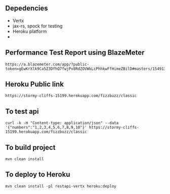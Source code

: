 ## Depedencies

* Vertx
* jax-rs, spock for testing
* Heroku platform
* 
## Performance Test Report using BlazeMeter

```
https://a.blazemeter.com/app/?public-token=gEwKrXlk9Ca5Z3DfhQ7fwjPv8RdZOVWkLcPhhkwFfHimeZBilD#masters/15491331/summary
```

## Heroku Public link

```
https://stormy-cliffs-15199.herokuapp.com/fizzbuzz/classic
```

## To test api

```
curl -k -H "Content-type: application/json" --data '{"numbers":"1,2,3,4,5,6,7,8,9,10"}' https://stormy-cliffs-15199.herokuapp.com/fizzbuzz/classic
```

## To build project

```
mvn clean install
```

## To deploy to Heroku

```
mvn clean install -pl restapi-vertx heroku:deploy
```


